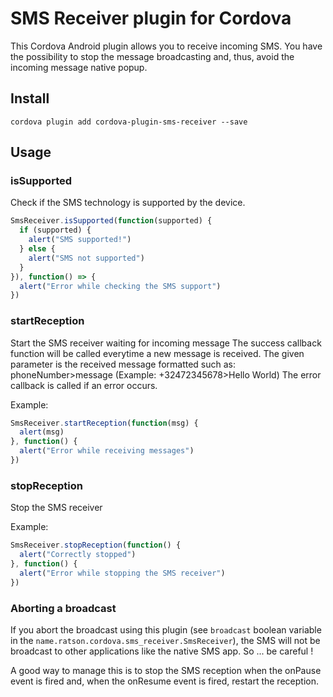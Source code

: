 SMS Receiver plugin for Cordova
===============================

This Cordova Android plugin allows you to receive incoming SMS. You have the possibility to stop the message broadcasting and, thus, avoid the incoming message native popup.

## Install

```
cordova plugin add cordova-plugin-sms-receiver --save
```

## Usage

### isSupported ###
Check if the SMS technology is supported by the device.

```js
SmsReceiver.isSupported(function(supported) {
  if (supported) {
    alert("SMS supported!")
  } else {
    alert("SMS not supported")
  }
}), function() => {
  alert("Error while checking the SMS support")
})
```

### startReception ###
Start the SMS receiver waiting for incoming message
The success callback function will be called everytime a new message is received.
The given parameter is the received message formatted such as: phoneNumber>message (Example: +32472345678>Hello World)
The error callback is called if an error occurs.

Example:
```js
SmsReceiver.startReception(function(msg) {
  alert(msg)
}, function() {
  alert("Error while receiving messages")
})
```

### stopReception ###
Stop the SMS receiver

Example:
```js
SmsReceiver.stopReception(function() {
  alert("Correctly stopped")
}, function() {
  alert("Error while stopping the SMS receiver")
})
```

### Aborting a broadcast ###
If you abort the broadcast using this plugin (see ``broadcast`` boolean variable
in the ``name.ratson.cordova.sms_receiver.SmsReceiver``), the SMS will not be broadcast to other
applications like the native SMS app. So ... be careful !

A good way to manage this is to stop the SMS reception when the onPause event is fired and, when the onResume event is fired, restart the reception.
